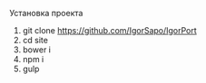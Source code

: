 Установка проекта

1. git clone https://github.com/IgorSapo/IgorPort
2. cd site
3. bower i
4. npm i
5. gulp